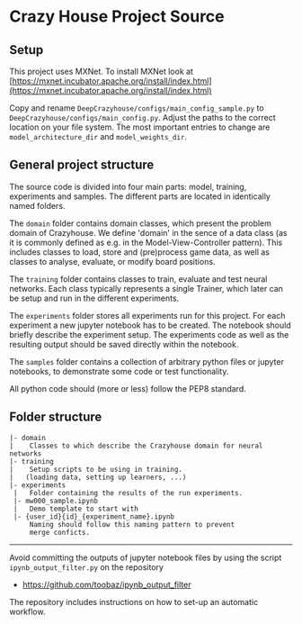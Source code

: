 # Crazy House Project Source

## Setup
This project uses MXNet. To install MXNet look at
[https://mxnet.incubator.apache.org/install/index.html](https://mxnet.incubator.apache.org/install/index.html)

Copy and rename `DeepCrazyhouse/configs/main_config_sample.py` to `DeepCrazyhouse/configs/main_config.py`. Adjust the paths
 to the correct location on your file system. The most important entries to change are `model_architecture_dir` and `model_weights_dir`.

## General project structure
The source code is divided into four main parts: model, training, experiments and
samples. The different parts are located in identically named folders.

The `domain` folder contains domain classes, which present the problem domain of Crazyhouse.
We define 'domain' in the sence of a data class (as it is commonly defined as
e.g. in the Model-View-Controller pattern).
This includes classes to load, store and (pre)process game data, as well as
classes to analyse, evaluate, or modify board positions.

The `training` folder contains classes to train, evaluate and test
neural networks. Each class typically represents a single Trainer, which
later can be setup and run in the different experiments.

The `experiments` folder stores all experiments run for this project. For each
experiment a new jupyter notebook has to be created. The notebook should briefly
describe the experiment setup. The experiments code as well as the resulting
output should be saved directly within the notebook.

The `samples` folder contains a collection of arbitrary python files or
jupyter notebooks, to demonstrate some code or test functionality.


All python code should (more or less) follow the PEP8 standard.


## Folder structure
```
|- domain
|    Classes to which describe the Crazyhouse domain for neural networks 
|- training
|    Setup scripts to be using in training.
|   (loading data, setting up learners, ...)
|- experiments
 |   Folder containing the results of the run experiments.
 |- mw000_sample.ipynb
 |   Demo template to start with
 |- {user_id}{id}_{experiment_name}.ipynb
     Naming should follow this naming pattern to prevent
     merge conficts.
```

---

Avoid committing the outputs of jupyter notebook files by using the script `ipynb_output_filter.py` on the repository
 * https://github.com/toobaz/ipynb_output_filter

The repository includes instructions on how to set-up an automatic workflow.

